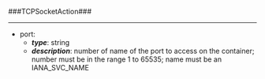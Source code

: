 ###TCPSocketAction###

---
* port: 
  * **_type_**: string
  * **_description_**: number of name of the port to access on the container; number must be in the range 1 to 65535; name must be an IANA_SVC_NAME
